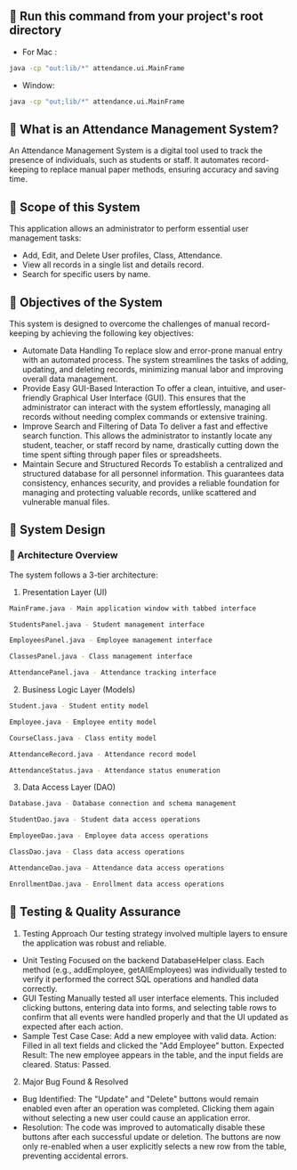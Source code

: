 ## 📌 Run this command from your project's root directory
- For Mac :
```bash
java -cp "out:lib/*" attendance.ui.MainFrame
```

- Window:
```bash
java -cp "out;lib/*" attendance.ui.MainFrame
```
## 🌟 What is an Attendance Management System?
An Attendance Management System is a digital tool used to track the presence of individuals, such as students or staff. It automates record-keeping to replace manual paper methods, ensuring accuracy and saving time.

## 🌟 Scope of this System
This application allows an administrator to perform essential user management tasks:
- Add, Edit, and Delete User profiles, Class, Attendance.
- View all records in a single list and details record.
- Search for specific users by name.

## 🌟 Objectives of the System
This system is designed to overcome the challenges of manual record-keeping by achieving the following key objectives:
- Automate Data Handling
To replace slow and error-prone manual entry with an automated process. The system streamlines the tasks of adding, updating, and deleting records, minimizing manual labor and improving overall data management.
- Provide Easy GUI-Based Interaction
To offer a clean, intuitive, and user-friendly Graphical User Interface (GUI). This ensures that the administrator can interact with the system effortlessly, managing all records without needing complex commands or extensive training.
- Improve Search and Filtering of Data
To deliver a fast and effective search function. This allows the administrator to instantly locate any student, teacher, or staff record by name, drastically cutting down the time spent sifting through paper files or spreadsheets.
- Maintain Secure and Structured Records
To establish a centralized and structured database for all personnel information. This guarantees data consistency, enhances security, and provides a reliable foundation for managing and protecting valuable records, unlike scattered and vulnerable manual files.

## 🌟 System Design
### 🚀 Architecture Overview
The system follows a 3-tier architecture:

1. Presentation Layer (UI)
```bash
MainFrame.java - Main application window with tabbed interface

StudentsPanel.java - Student management interface

EmployeesPanel.java - Employee management interface

ClassesPanel.java - Class management interface

AttendancePanel.java - Attendance tracking interface
```

2. Business Logic Layer (Models)
```bash
Student.java - Student entity model

Employee.java - Employee entity model

CourseClass.java - Class entity model

AttendanceRecord.java - Attendance record model

AttendanceStatus.java - Attendance status enumeration
```

3. Data Access Layer (DAO)
```bash
Database.java - Database connection and schema management

StudentDao.java - Student data access operations

EmployeeDao.java - Employee data access operations

ClassDao.java - Class data access operations

AttendanceDao.java - Attendance data access operations

EnrollmentDao.java - Enrollment data access operations
```

## 🌟 Testing & Quality Assurance
1. Testing Approach
Our testing strategy involved multiple layers to ensure the application was robust and reliable.
- Unit Testing
Focused on the backend DatabaseHelper class. Each method (e.g., addEmployee, getAllEmployees) was individually tested to verify it performed the correct SQL operations and handled data correctly.
- GUI Testing
Manually tested all user interface elements. This included clicking buttons, entering data into forms, and selecting table rows to confirm that all events were handled properly and that the UI updated as expected after each action.
- Sample Test Case
Case: Add a new employee with valid data.
Action: Filled in all text fields and clicked the "Add Employee" button.
Expected Result: The new employee appears in the table, and the input fields are cleared.
Status: Passed.

2. Major Bug Found & Resolved
- Bug Identified:
The "Update" and "Delete" buttons would remain enabled even after an operation was completed. Clicking them again without selecting a new user could cause an application error.
- Resolution:
The code was improved to automatically disable these buttons after each successful update or deletion. The buttons are now only re-enabled when a user explicitly selects a new row from the table, preventing accidental errors.
